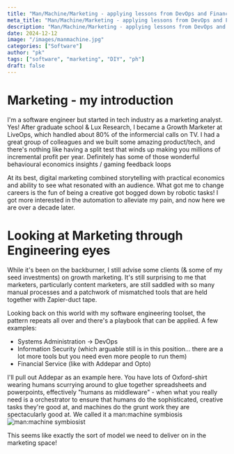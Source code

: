 ```yaml
---
title: "Man/Machine/Marketing - applying lessons from DevOps and Finance product development to digital marketing"
meta_title: "Man/Machine/Marketing - applying lessons from DevOps and Finance product development to digital marketing"
description: "Man/Machine/Marketing - applying lessons from DevOps and Finance product development to digital marketing"
date: 2024-12-12
image: "/images/manmachine.jpg"
categories: ["Software"]
author: "pk"
tags: ["software", "marketing", "DIY", "ph"]
draft: false
---
```


# Marketing - my introduction 

I'm a software engineer but started in tech industry as a marketing analyst. Yes! 
After graduate school & Lux Research, I became a Growth Marketer at LiveOps, which handled about 80% of the informercial calls on TV.
I had a great group of colleagues and we built some amazing product/tech, and there's nothing like having a split test that winds up making you millions of incremental profit per year.
Definitely has some of those wonderful behavioural economics insights / gaming feedback loops

At its best, digital marketing combined storytelling with practical economics and ability to see what resonated with an audience.
What got me to change careers is the fun of being a creative got bogged down by robotic tasks! I got more interested in the automation to alleviate my pain, and now here we are over a decade later.


# Looking at Marketing through Engineering eyes

While it's been on the backburner, I still advise some clients (& some of my seed investments) on growth marketing. It's still surprising to me that marketers, particularly
content marketers, are still saddled with so many manual processes and a patchwork of mismatched tools that are held together with Zapier-duct tape.

Looking back on this world with my software engineering toolset, the pattern repeats all over and there's a playbook that can be applied. A few examples:
- Systems Administration -> DevOps
- Information Security (which arguable still is in this position... there are a lot more tools but you need even more people to run them)
- Financial Service (like with Addepar and Opto)

I'll pull out Addepar as an example here. You have lots of Oxford-shirt wearing humans scurrying around to glue together spreadsheets and powerpoints, effectively
"humans as middleware" - when what you really need is a orchestrator to ensure that humans do the sophisticated, creative tasks they're good at, and machines do the grunt work
they are spectacularly good at. We called it a man:machine symbiosis
![man:machine symbiosist](/images/manmachine.png)

This seems like exactly the sort of model we need to deliver on in the marketing space!


